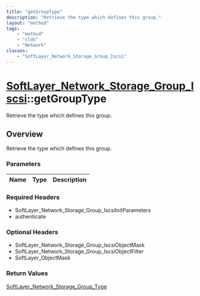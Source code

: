 ```yaml
---
title: "getGroupType"
description: "Retrieve the type which defines this group."
layout: "method"
tags:
    - "method"
    - "sldn"
    - "Network"
classes:
    - "SoftLayer_Network_Storage_Group_Iscsi"
---
```

# [SoftLayer_Network_Storage_Group_Iscsi](/reference/services/SoftLayer_Network_Storage_Group_Iscsi)::getGroupType

Retrieve the type which defines this group.


## Overview 
Retrieve the type which defines this group.

### Parameters 
|Name | Type | Description |
| --- | --- | --- |


### Required Headers
* SoftLayer_Network_Storage_Group_IscsiInitParameters
* authenticate

### Optional Headers
* SoftLayer_Network_Storage_Group_IscsiObjectMask
* SoftLayer_Network_Storage_Group_IscsiObjectFilter
* SoftLayer_ObjectMask

### Return Values
<a href='/reference/datatypes/SoftLayer_Network_Storage_Group_Type'>SoftLayer_Network_Storage_Group_Type </a>

